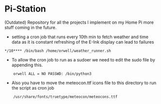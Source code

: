 # Pi-Station

(Outdated)
Repository for all the projects I implement on my Home Pi more stuff coming in the future.

-  setting a cron job that runs every 10th min to fetch weather and time data as it is constant 
    refreshing of the E-Ink display can lead to failures 

```console
*/10**** /bin/bash /home/orwell/weather_runner.sh
```
- To allow the cron job to run as a sudoer we need to edit the sudo file by appending this. 

```console
    orwell ALL = NO PASSWD: /bin/python3
```

- Also you have to move the meteocon.ttf icons file to this directory to run the script as cron job
```console
    /usr/share/fonts/truetype/meteocon/meteocons.ttf
```

